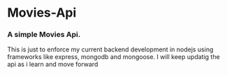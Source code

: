 # Movies-Api
### A simple Movies Api.

This is just to enforce my current backend development in nodejs using frameworks like express, mongodb and mongoose.
I will keep updatig the api as i learn and move forward

